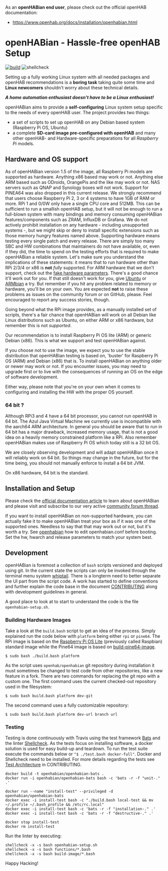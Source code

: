 ﻿As an **openHABian end user**, please check out the official openHAB documentation:  
-   <https://www.openhab.org/docs/installation/openhabian.html>

# openHABian - Hassle-free openHAB Setup
[![build](https://travis-ci.org/openhab/openhabian.svg?branch=master)](https://travis-ci.com/github/openhab/openhabian)
![shellcheck](https://github.com/openhab/openhabian/workflows/shellcheck/badge.svg?branch=master)

Setting up a fully working Linux system with all needed packages and openHAB recommendations is a **boring task** taking quite some time and **Linux newcomers** shouldn't worry about these technical details.

***A home automation enthusiast doesn't have to be a Linux enthusiast!***

openHABian aims to provide a **self-configuring** Linux system setup specific to the needs of every openHAB user.
The project provides two things:

*   a set of scripts to set up openHAB on any Debian based system (Raspberry Pi OS, Ubuntu)
*   a complete **SD-card image pre-configured with openHAB** and many other openHAB- and Hardware-specific preparations for all *Raspberry Pi* models.

## Hardware and OS support
As of openHABian version 1.5 of the image, all Raspberry Pi models are supported as hardware.
Anything x86 based may work or not. Anything else ARM based such as ODroids, OrangePis and the like may work or not.
NAS servers such as QNAP and Synology boxes will not work. Support for PINEA64 was also dropped in this current release.
We strongly recommend that users choose Raspberry Pi 2, 3 or 4 systems to have 1GB of RAM or more. RPi 1 and 0/0W only have a single CPU core and 512MB. This can be sufficient to run a smallish openHAB setup, but it will not be enough to run a full-blown system with many bindings and memory consuming openHABian features/components such as ZRAM, InfluxDB or Grafana.
We do not actively prohibit installation on any hardware - including unsupported systems -, but we might skip or deny to install specific extensions such as those memory hungry features named above.
Supporting hardware means testing every single patch and every release. There are simply too many SBC and HW combinations that maintainers do not have available, or, even if they did, the time to spend on the testing efforts that is required to make openHABian a reliable system.
Let's make sure you understand the implications of these statements: it means that to run hardware other than RPi 2/3/4 or x86 is **not** *fully* supported.
For ARM hardware that we don't support, check out the [fake hardware parameters](openhabian.md/#fake-hardware-mode).
There's a good chance it'll work out for you. If that still doesn't work for you, give [Ubuntu](https://ubuntu.com/download/iot) or [ARMbian](https://www.armbian.com/) a try.
But remember if you hit any problem related to memory or hardware, you'll be on your own. You are expected **not** to raise these problems as issues on the community forum or on GitHub, please. Feel encouraged to report any success stories, though.

Going beyond what the RPi image provides, as a manually installed set of scripts, there's a fair chance that openHABian will work on all Debian like Linux distributions such as Ubuntu, on either ARM or x86 hardware, but remember this is not *supported*.

Our recommendation is to install Raspberry Pi OS lite (ARM) or generic Debian (x86). This is what we support and test openHABian against.

If you choose not to use the image, we expect you to use the stable distribution that openHABian testing is based on, 'buster' for Raspberry Pi OS (ARM) and Debian (x86) that is.
To install openHABian on anything older or newer may work or not. If you encounter issues, you may need to upgrade first or to live with the consequences of running an OS on the edge of software development.

Either way, please note that you're on your own when it comes to configuring and installing the HW with the proper OS yourself.

### 64 bit ?
Although RPi3 and 4 have a 64 bit processor, you cannot run openHAB in 64 bit.
The Azul Java Virtual Machine we currently use is incompatible with the aarch64 ARM architecture.
In general you should be aware that to run in 64 bit has a major drawback, increased memory usage, that is not a good idea on a heavily memory constrained platform like a RPi.
Also remember openHABian makes use of Raspberry Pi OS which today still is a 32 bit OS.

We are closely observing development and will adapt openHABian once it will reliably work on 64 bit.
So things may change in the future, but for the time being, you should not manually enforce to install a 64 bit JVM.

On x86 hardware, 64 bit is the standard.

## Installation and Setup
Please check the [official documentation article](https://www.openhab.org/docs/installation/openhabian.html) to learn about openHABian and please visit and subscribe to our very active [community forum thread](https://community.openhab.org/t/13379).

If you want to install openHABian on non-supported hardware, you can actually fake it to make openHABian treat your box as if it was one of the supported ones. Needless to say that that may work out or not, but it's worth a try.
See [openhabian](openhabian.md) how to edit openhabian.conf before booting. Set the hw, hwarch and release parameters to match your system best.

## Development
openHABian is foremost a collection of `bash` scripts versioned and deployed using git. In the current state the scripts can only be invoked through the terminal menu system [whiptail](https://en.wikibooks.org/wiki/Bash_Shell_Scripting/Whiptail). There is a longterm need to better separate the UI part from the script code. A work has started to define conventions and further explain the code base in the document [CONTRIBUTING](CONTRIBUTING.md) along with development guidelines in general.

A good place to look at to start to understand the code is the file `openhabian-setup.sh`.

### Building Hardware Images
Take a look at the `build.bash` script to get an idea of the process.
Simply explained run the code below with `platform` being either `rpi` or `pine64`. The RPi image is based on the [Raspberry Pi OS Lite](https://www.raspberrypi.org/downloads/raspberry-pi-os/) (previously called Raspbian) standard image while the Pine64 image is based on [build-pine64-image](https://github.com/longsleep/build-pine64-image).
```
$ sudo bash ./build.bash platform
```
As the script uses `openhab/openhabian` git repository during installation it must sometimes be changed to test code from other repositories, like a new feature in a fork. There are two commands for replacing the git repo with a custom one. The first command uses the current checked-out repository used in the filesystem:
```
$ sudo bash build.bash platform dev-git
```
The second command uses a fully customizable repository:
```
$ sudo bash build.bash platform dev-url branch url
```

### Testing
Testing is done continuously with Travis using the test framework [Bats](https://github.com/bats-core/bats-core) and the linter [Shellcheck](https://www.shellcheck.net/).  As the tests focus on installing software, a docker solution is used for easy build-up and teardown. To run the test suite execute the commands below or `"$ ./test.bash docker-full"`. Docker and Shellcheck need to be installed. For more details regarding the tests see [Test Architecture](https://github.com/openhab/openhabian/blob/master/CONTRIBUTING.md#test-architecture) in CONTRIBUTING.

```
docker build -t openhabian/openhabian-bats .
docker run -i openhabian/openhabian-bats bash -c 'bats -r -f "unit-." .'

docker run --name "install-test" --privileged -d openhabian/openhabian-bats
docker exec -i install-test bash -c "./build.bash local-test && mv ~/.profile ~/.bash_profile && /etc/rc.local"                                                
docker exec -i install-test bash -c 'bats -r -f "installation-." .'
docker exec -i install-test bash -c 'bats -r -f "destructive-." .'

docker stop install-test
docker rm install-test
```
Run the linter by executing:
```
shellcheck -x -s bash openhabian-setup.sh
shellcheck -x -s bash functions/*.bash
shellcheck -x -s bash build-image/*.bash
```


Happy Hacking!
